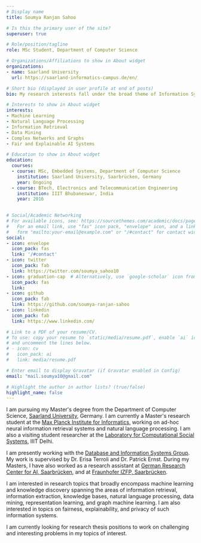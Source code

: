 ```yaml
---
# Display name
title: Soumya Ranjan Sahoo

# Is this the primary user of the site?
superuser: true

# Role/position/tagline
role: MSc Student, Department of Computer Science

# Organizations/Affiliations to show in About widget
organizations:
- name: Saarland University
  url: https://saarland-informatics-campus.de/en/

# Short bio (displayed in user profile at end of posts)
bio: My research interests fall under the broad theme of Information Systems, spanning the areas of Information Retrieval, Information Extraction, Knowledge Bases, Natural Language Processing, Representation Learning, and Graph Machine Learning. More recently I am studying topics on fairness, explainability, and privacy in modern AI systems.

# Interests to show in About widget
interests:
- Machine Learning
- Natural Language Processing
- Information Retrieval
- Data Mining
- Complex Networks and Graphs
- Fair and Explainable AI Systems

# Education to show in About widget
education:
  courses:
  - course: MSc, Embedded Systems, Department of Computer Science
    institution: Saarland University, Saarbrücken, Germany
    year: Ongoing
  - course: BTech, Electronics and Telecommunication Engineering
    institution: IIIT Bhubaneswar, India
    year: 2016
 

# Social/Academic Networking
# For available icons, see: https://sourcethemes.com/academic/docs/page-builder/#icons
#   For an email link, use "fas" icon pack, "envelope" icon, and a link in the
#   form "mailto:your-email@example.com" or "/#contact" for contact widget.
social:
- icon: envelope
  icon_pack: fas
  link: '/#contact'
- icon: twitter
  icon_pack: fab
  link: https://twitter.com/soumya_sahoo10
- icon: graduation-cap  # Alternatively, use `google-scholar` icon from `ai` icon pack
  icon_pack: fas
  link: 
- icon: github
  icon_pack: fab
  link: https://github.com/soumya-ranjan-sahoo
- icon: linkedin
  icon_pack: fab
  link: https://www.linkedin.com/

# Link to a PDF of your resume/CV.
# To use: copy your resume to `static/media/resume.pdf`, enable `ai` icons in `params.toml`, 
# and uncomment the lines below.
# - icon: cv
#   icon_pack: ai
#   link: media/resume.pdf

# Enter email to display Gravatar (if Gravatar enabled in Config)
email: "mail.soumya10@gmail.com"

# Highlight the author in author lists? (true/false)
highlight_name: false
---
```


I am pursuing my Master's degree from the Department of Computer Science, [Saarland University](https://saarland-informatics-campus.de/), Germany. I am currently a Master's research student at the [Max Planck Institute for Informatics](https://www.mpi-inf.mpg.de/home), working on ad-hoc neural information retrieval systems and natural language processing. I am also a visiting student researcher at the [Laboratory for Computational Social Systems](http://lcs2.iiitd.edu.in/research.html), IIIT Delhi. 

I am presently working with the [Database and Information Systems Group](https://www.mpi-inf.mpg.de/departments/databases-and-information-system). My work is supervised by Dr. Erisa Terroli and Dr. Patrick Ernst. During my Masters, I have also worked as a research assistant at [German Research Center for AI, Saarbrücken](https://www.dfki.de/web/forschung/forschungsbereiche/sprachtechnologie-und-multilingualitaet/), and at [Fraunhofer IZFP, Saarbrücken](https://www.izfp.fraunhofer.de/en/institutsprofil/abteilungen/asdv.html).

I am interested in research topics that broadly encompass machine learning and knowledge discovery spanning the areas of information retrieval, information extraction, knowledge bases, natural language processing, data mining, representation learning, and graph machine learning. I am also interested in topics on fairness, explainability, and privacy of such information systems.

I am currently looking for research thesis positions to work on challenging and interesting problems in my topics of interest.

